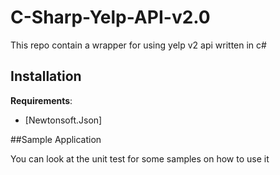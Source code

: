 C-Sharp-Yelp-API-v2.0
=====================

This repo contain a wrapper for using yelp v2 api written in c#

Installation
------------
__Requirements__:

* [Newtonsoft.Json]

##Sample Application

You can look at the unit test for some samples on how to use it

